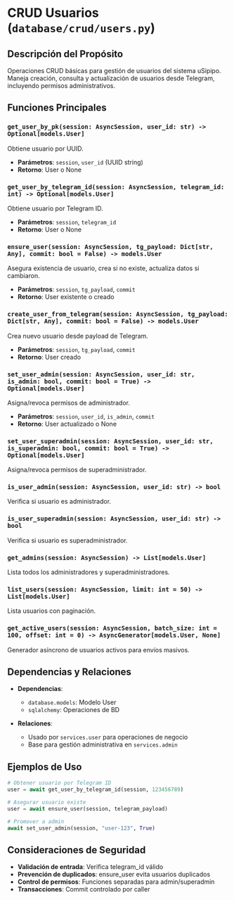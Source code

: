 # CRUD Usuarios (`database/crud/users.py`)

## Descripción del Propósito

Operaciones CRUD básicas para gestión de usuarios del sistema uSipipo. Maneja creación, consulta y actualización de usuarios desde Telegram, incluyendo permisos administrativos.

## Funciones Principales

### `get_user_by_pk(session: AsyncSession, user_id: str) -> Optional[models.User]`
Obtiene usuario por UUID.
- **Parámetros**: `session`, `user_id` (UUID string)
- **Retorno**: User o None

### `get_user_by_telegram_id(session: AsyncSession, telegram_id: int) -> Optional[models.User]`
Obtiene usuario por Telegram ID.
- **Parámetros**: `session`, `telegram_id`
- **Retorno**: User o None

### `ensure_user(session: AsyncSession, tg_payload: Dict[str, Any], commit: bool = False) -> models.User`
Asegura existencia de usuario, crea si no existe, actualiza datos si cambiaron.
- **Parámetros**: `session`, `tg_payload`, `commit`
- **Retorno**: User existente o creado

### `create_user_from_telegram(session: AsyncSession, tg_payload: Dict[str, Any], commit: bool = False) -> models.User`
Crea nuevo usuario desde payload de Telegram.
- **Parámetros**: `session`, `tg_payload`, `commit`
- **Retorno**: User creado

### `set_user_admin(session: AsyncSession, user_id: str, is_admin: bool, commit: bool = True) -> Optional[models.User]`
Asigna/revoca permisos de administrador.
- **Parámetros**: `session`, `user_id`, `is_admin`, `commit`
- **Retorno**: User actualizado o None

### `set_user_superadmin(session: AsyncSession, user_id: str, is_superadmin: bool, commit: bool = True) -> Optional[models.User]`
Asigna/revoca permisos de superadministrador.

### `is_user_admin(session: AsyncSession, user_id: str) -> bool`
Verifica si usuario es administrador.

### `is_user_superadmin(session: AsyncSession, user_id: str) -> bool`
Verifica si usuario es superadministrador.

### `get_admins(session: AsyncSession) -> List[models.User]`
Lista todos los administradores y superadministradores.

### `list_users(session: AsyncSession, limit: int = 50) -> List[models.User]`
Lista usuarios con paginación.

### `get_active_users(session: AsyncSession, batch_size: int = 100, offset: int = 0) -> AsyncGenerator[models.User, None]`
Generador asíncrono de usuarios activos para envíos masivos.

## Dependencias y Relaciones

- **Dependencias**:
  - `database.models`: Modelo User
  - `sqlalchemy`: Operaciones de BD

- **Relaciones**:
  - Usado por `services.user` para operaciones de negocio
  - Base para gestión administrativa en `services.admin`

## Ejemplos de Uso

```python
# Obtener usuario por Telegram ID
user = await get_user_by_telegram_id(session, 123456789)

# Asegurar usuario existe
user = await ensure_user(session, telegram_payload)

# Promover a admin
await set_user_admin(session, "user-123", True)
```

## Consideraciones de Seguridad

- **Validación de entrada**: Verifica telegram_id válido
- **Prevención de duplicados**: ensure_user evita usuarios duplicados
- **Control de permisos**: Funciones separadas para admin/superadmin
- **Transacciones**: Commit controlado por caller